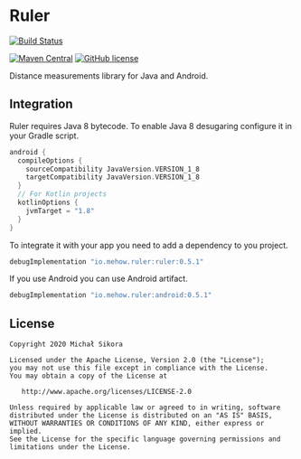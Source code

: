 # Ruler

[![Build Status](https://app.bitrise.io/app/07d245b19bfdcfe5/status.svg?token=eLa51er1EPU3_rvwpL99Kw)](https://app.bitrise.io/app/07d245b19bfdcfe5)

[![Maven Central](https://maven-badges.herokuapp.com/maven-central/io.mehow.ruler/ruler/badge.svg)](https://search.maven.org/search?q=g:io.mehow.ruler)
[![GitHub license](https://img.shields.io/badge/license-Apache%20License%202.0-blue.svg?style=flat)](https://www.apache.org/licenses/LICENSE-2.0)

Distance measurements library for Java and Android.

## Integration

Ruler requires Java 8 bytecode. To enable Java 8 desugaring configure it in your Gradle script.

```groovy
android {
  compileOptions {
    sourceCompatibility JavaVersion.VERSION_1_8
    targetCompatibility JavaVersion.VERSION_1_8
  }
  // For Kotlin projects
  kotlinOptions {
    jvmTarget = "1.8"
  }
}
```

To integrate it with your app you need to add a dependency to you project.

```groovy
debugImplementation "io.mehow.ruler:ruler:0.5.1"
```

If you use Android you can use Android artifact.

```groovy
debugImplementation "io.mehow.ruler:android:0.5.1"
```

## License

    Copyright 2020 Michał Sikora

    Licensed under the Apache License, Version 2.0 (the "License");
    you may not use this file except in compliance with the License.
    You may obtain a copy of the License at

       http://www.apache.org/licenses/LICENSE-2.0

    Unless required by applicable law or agreed to in writing, software
    distributed under the License is distributed on an "AS IS" BASIS,
    WITHOUT WARRANTIES OR CONDITIONS OF ANY KIND, either express or implied.
    See the License for the specific language governing permissions and
    limitations under the License.
